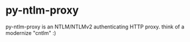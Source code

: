 # py-ntlm-proxy
py-ntlm-proxy is an NTLM/NTLMv2 authenticating HTTP proxy. think of a modernize "cntlm" :)
